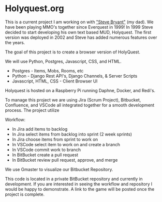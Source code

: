# Holyquest.org

This is a current project I am working on with ["Steve Bryant"](https://github.com/Khorlane) (my dad). We have been playing MMO's together since Everquest in 1999! In 1999 Steve decided to start developing his own text based MUD, Holyquest. The first version was deployed in 2002 and Steve has added numerous features over the years.

The goal of this project is to create a browser version of HolyQuest. 

We will use Python, Postgres, Javascript, CSS, and HTML.
* Postgres               - Items, Mobs, Rooms, etc
* Python                 - Django Rest API's, Django Channels, & Server Scripts
* Javascript, HTML, CSS  - Client Browser UI

Holyquest is hosted on a Raspberry Pi running Daphne, Docker, and Redi's.

To manage this project we are using Jira (Scrum Project), Bitbucket, Confluence, and VSCode all integrated together for a smooth development process. The project utilize

Workflow:
* In Jira add items to backlog
* In Jira select items from backlog into sprint (2 week sprints)
* In Jira choose items from sprint to work on
* In VSCode select item to work on and create a branch
* In VSCode commit work to branch
* In BitBucket create a pull request 
* In BitBucket review pull request, approve, and merge

We use Gmaster to visualize our Bitbucket Repository.

This code is located in a private BitBucket repository and currently in development. If you are interested in seeing the workflow and repository I would be happy to demonstrate. A link to the game will be posted once the project is complete. 

